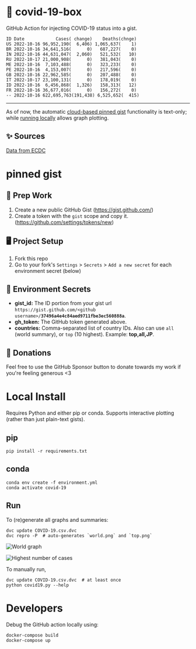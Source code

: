 # 🏥 covid-19-box

GitHub Action for injecting COVID-19 status into a gist.

```
ID Date            Cases( change)    Deaths(chnge)
US 2022-10-16 96,952,190(  6,406) 1,065,637(    1)
BR 2022-10-16 34,641,516(      0)   687,227(    0)
IN 2022-10-16 44,631,047(  2,060)   521,532(   10)
RU 2022-10-17 21,000,908(      0)   381,043(    0)
ME 2022-10-16  7,103,488(      0)   323,233(    0)
PE 2022-10-16  4,153,007(      0)   217,596(    0)
GB 2022-10-16 22,962,585(      0)   207,488(    0)
IT 2022-10-17 23,100,131(      0)   178,019(    0)
ID 2022-10-16  6,456,868(  1,326)   158,313(   12)
FR 2022-10-16 36,677,016(      0)   156,272(    0)
-- 2022-10-16 622,695,763(191,438) 6,525,652(  415)
```

---

As of now, the automatic [cloud-based pinned gist](#pinned-gist) functionality is text-only;
while [running locally](#local-install) allows graph plotting.

## ✨ Sources

[Data from ECDC](https://www.ecdc.europa.eu/en/publications-data/download-todays-data-geographic-distribution-covid-19-cases-worldwide)

# pinned gist

## 🎒 Prep Work
1. Create a new public GitHub Gist (https://gist.github.com/)
1. Create a token with the `gist` scope and copy it. (https://github.com/settings/tokens/new)

## 🖥 Project Setup
1. Fork this repo
1. Go to your fork's `Settings` > `Secrets` > `Add a new secret` for each environment secret (below)

## 🤫 Environment Secrets
- **gist_id:** The ID portion from your gist url `https://gist.github.com/<github username>/`**`37496a4e4c84aed9711fbe3ec560888a`**.
- **gh_token:** The GitHub token generated above.
- **countries:** Comma-separated list of country IDs. Also can use `all` (world summary), or `top` (10 highest). Example: **top,all,JP**.

## 💸 Donations

Feel free to use the GitHub Sponsor button to donate towards my work if you're feeling generous <3

# Local Install

Requires Python and either pip or conda. Supports interactive plotting (rather than just plain-text gists).

## pip

```
pip install -r requirements.txt
```

## conda

```
conda env create -f environment.yml
conda activate covid-19
```

## Run

To (re)generate all graphs and summaries:

```
dvc update COVID-19.csv.dvc
dvc repro -P  # auto-generates `world.png` and `top.png`
```

![World graph](world.png)

![Highest number of cases](top.png)

To manually run,

```
dvc update COVID-19.csv.dvc  # at least once
python covid19.py --help
```

# Developers

Debug the GitHub action locally using:

```
docker-compose build
docker-compose up
```
